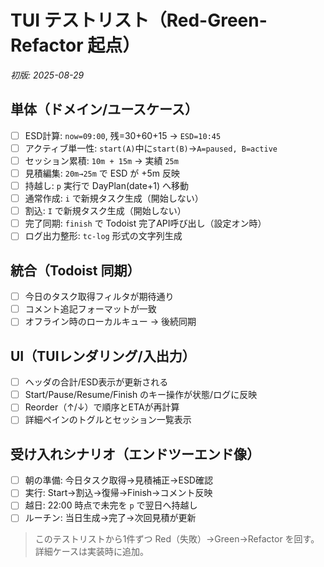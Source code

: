 # TUI テストリスト（Red-Green-Refactor 起点）

*初版: 2025-08-29*

## 単体（ドメイン/ユースケース）
- [ ] ESD計算: `now=09:00`, 残=30+60+15 → `ESD=10:45`
- [ ] アクティブ単一性: `start(A)`中に`start(B)`→`A=paused, B=active`
- [ ] セッション累積: `10m + 15m` → 実績 `25m`
- [ ] 見積編集: `20m→25m` で ESD が +5m 反映
- [ ] 持越し: `p` 実行で DayPlan(date+1) へ移動
- [ ] 通常作成: `i` で新規タスク生成（開始しない）
- [ ] 割込: `I` で新規タスク生成（開始しない）
- [ ] 完了同期: `finish` で Todoist 完了API呼び出し（設定オン時）
- [ ] ログ出力整形: `tc-log` 形式の文字列生成

## 統合（Todoist 同期）
- [ ] 今日のタスク取得フィルタが期待通り
- [ ] コメント追記フォーマットが一致
- [ ] オフライン時のローカルキュー → 後続同期

## UI（TUIレンダリング/入出力）
- [ ] ヘッダの合計/ESD表示が更新される
- [ ] Start/Pause/Resume/Finish のキー操作が状態/ログに反映
- [ ] Reorder（↑/↓）で順序とETAが再計算
- [ ] 詳細ペインのトグルとセッション一覧表示

## 受け入れシナリオ（エンドツーエンド像）
- [ ] 朝の準備: 今日タスク取得→見積補正→ESD確認
- [ ] 実行: Start→割込→復帰→Finish→コメント反映
- [ ] 越日: 22:00 時点で未完を `p` で翌日へ持越し
- [ ] ルーチン: 当日生成→完了→次回見積が更新

> このテストリストから1件ずつ Red（失敗）→Green→Refactor を回す。詳細ケースは実装時に追加。
